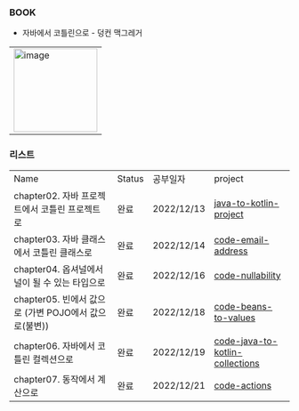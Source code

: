 ### BOOK
- 자바에서 코틀린으로 - 덩컨 맥그레거
<table><tr><td>
    <img width="150" alt="image" src="https://user-images.githubusercontent.com/87924260/207300899-91601d4e-9ff6-474b-9b16-1c1e75d020df.png">
</td></tr></table>


### 리스트                                                                                                                                                    
| | | | |
|-|-|-|-|
|Name|Status|공부일자|project|
|chapter02. 자바 프로젝트에서 코틀린 프로젝트로|완료|2022/12/13|[java-to-kotlin-project](https://github.com/seohaem/java-to-kotlin/tree/main/java-to-kotlin-project)|
|chapter03. 자바 클래스에서 코틀린 클래스로|완료|2022/12/14|[code-email-address](https://github.com/seohaem/java-to-kotlin/tree/main/code-email-address)|
|chapter04. 옵셔널에서 널이 될 수 있는 타입으로|완료|2022/12/16|[code-nullability](https://github.com/seohaem/java-to-kotlin/tree/main/code-nullability)|
|chapter05. 빈에서 값으로 (가변 POJO에서 값으로(불변))|완료|2022/12/18|[code-beans-to-values](https://github.com/seohaem/java-to-kotlin/tree/main/code-beans-to-values)|
|chapter06. 자바에서 코틀린 컬렉션으로|완료|2022/12/19|[code-java-to-kotlin-collections](https://github.com/seohaem/java-to-kotlin/tree/main/code-java-to-kotlin-collections)|
|chapter07. 동작에서 계산으로|완료|2022/12/21|[code-actions](https://github.com/seohaem/java-to-kotlin/tree/main/code-actions)|
